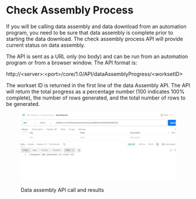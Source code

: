 # Check Assembly Process

If you will be calling data assembly and data download from an automation program, you need to be sure that data assembly is complete prior to starting the data download.  The check assembly process API will provide current status on data assembly.

&#x20;

The API is sent as a URL only (no body) and can be run from an automation program or from a browser window.  The API format is:

&#x20;

http://\<server>:\<port>/core/1.0/API/dataAssemblyProgress/\<worksetID>

&#x20;The workset ID is returned in the first line of the data Assembly API.  The API will return the total progress as a percentage number (100 indicates 100% complete), the number of rows generated, and the total number of rows to be generated.&#x20;

&#x20;

<figure><img src="../../../../../.gitbook/assets/image (13) (1) (1) (1) (1).png" alt=""><figcaption><p>Data assembly API call and results</p></figcaption></figure>
